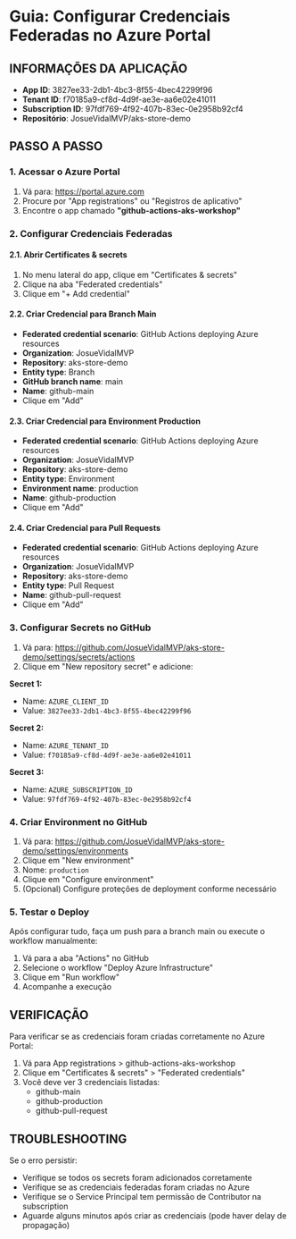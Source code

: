 # Guia: Configurar Credenciais Federadas no Azure Portal

## INFORMAÇÕES DA APLICAÇÃO
- **App ID**: 3827ee33-2db1-4bc3-8f55-4bec42299f96
- **Tenant ID**: f70185a9-cf8d-4d9f-ae3e-aa6e02e41011
- **Subscription ID**: 97fdf769-4f92-407b-83ec-0e2958b92cf4
- **Repositório**: JosueVidalMVP/aks-store-demo

## PASSO A PASSO

### 1. Acessar o Azure Portal
1. Vá para: https://portal.azure.com
2. Procure por "App registrations" ou "Registros de aplicativo"
3. Encontre o app chamado **"github-actions-aks-workshop"**

### 2. Configurar Credenciais Federadas

#### 2.1. Abrir Certificates & secrets
1. No menu lateral do app, clique em "Certificates & secrets"
2. Clique na aba "Federated credentials"
3. Clique em "+ Add credential"

#### 2.2. Criar Credencial para Branch Main
- **Federated credential scenario**: GitHub Actions deploying Azure resources
- **Organization**: JosueVidalMVP
- **Repository**: aks-store-demo
- **Entity type**: Branch
- **GitHub branch name**: main
- **Name**: github-main
- Clique em "Add"

#### 2.3. Criar Credencial para Environment Production
- **Federated credential scenario**: GitHub Actions deploying Azure resources
- **Organization**: JosueVidalMVP
- **Repository**: aks-store-demo
- **Entity type**: Environment
- **Environment name**: production
- **Name**: github-production
- Clique em "Add"

#### 2.4. Criar Credencial para Pull Requests
- **Federated credential scenario**: GitHub Actions deploying Azure resources
- **Organization**: JosueVidalMVP
- **Repository**: aks-store-demo
- **Entity type**: Pull Request
- **Name**: github-pull-request
- Clique em "Add"

### 3. Configurar Secrets no GitHub

1. Vá para: https://github.com/JosueVidalMVP/aks-store-demo/settings/secrets/actions
2. Clique em "New repository secret" e adicione:

**Secret 1:**
- Name: `AZURE_CLIENT_ID`
- Value: `3827ee33-2db1-4bc3-8f55-4bec42299f96`

**Secret 2:**
- Name: `AZURE_TENANT_ID`
- Value: `f70185a9-cf8d-4d9f-ae3e-aa6e02e41011`

**Secret 3:**
- Name: `AZURE_SUBSCRIPTION_ID`
- Value: `97fdf769-4f92-407b-83ec-0e2958b92cf4`

### 4. Criar Environment no GitHub

1. Vá para: https://github.com/JosueVidalMVP/aks-store-demo/settings/environments
2. Clique em "New environment"
3. Nome: `production`
4. Clique em "Configure environment"
5. (Opcional) Configure proteções de deployment conforme necessário

### 5. Testar o Deploy

Após configurar tudo, faça um push para a branch main ou execute o workflow manualmente:
1. Vá para a aba "Actions" no GitHub
2. Selecione o workflow "Deploy Azure Infrastructure"
3. Clique em "Run workflow"
4. Acompanhe a execução

## VERIFICAÇÃO

Para verificar se as credenciais foram criadas corretamente no Azure Portal:
1. Vá para App registrations > github-actions-aks-workshop
2. Clique em "Certificates & secrets" > "Federated credentials"
3. Você deve ver 3 credenciais listadas:
   - github-main
   - github-production
   - github-pull-request

## TROUBLESHOOTING

Se o erro persistir:
- Verifique se todos os secrets foram adicionados corretamente
- Verifique se as credenciais federadas foram criadas no Azure
- Verifique se o Service Principal tem permissão de Contributor na subscription
- Aguarde alguns minutos após criar as credenciais (pode haver delay de propagação)
